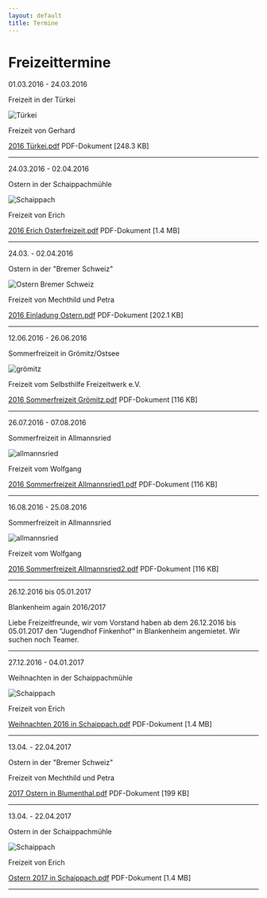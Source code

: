 ```yaml
---
layout: default
title: Termine
---
```

# Freizeittermine

01.03.2016 - 24.03.2016

Freizeit in der Türkei

![Türkei](/images/türkei.jpeg)

Freizeit von Gerhard

[2016 Türkei.pdf](/pdf/Türkei2016.pdf)
PDF-Dokument [248.3 KB]

---------------------------------------------------------------------

24.03.2016 - 02.04.2016

Ostern in der Schaippachmühle

![Schaippach](/images/schaippach.jpeg)

Freizeit von Erich

[2016 Erich Osterfreizeit.pdf](/pdf/ErichOsterfreizeit2016.pdf)
PDF-Dokument [1.4 MB]


-------------------------------------------------------------------

24.03. - 02.04.2016

Ostern in der "Bremer Schweiz"

![Ostern Bremer Schweiz](/images/bremen.jpeg)

Freizeit von Mechthild und Petra

[2016 Einladung Ostern.pdf](/pdf/BremenOstern2016.pdf)
PDF-Dokument [202.1 KB]

-------------------------------------------------------------------

12.06.2016 - 26.06.2016

Sommerfreizeit in Grömitz/Ostsee

![grömitz](/images/groemitz.jpeg)

Freizeit vom Selbsthilfe Freizeitwerk e.V.

[2016 Sommerfreizeit Grömitz.pdf](/pdf/Grömitz2016.pdf)
PDF-Dokument [116 KB]

-------------------------------------------------------------------

26.07.2016 - 07.08.2016

Sommerfreizeit in Allmannsried

![allmannsried](/images/allmansried.jpeg)

Freizeit vom Wolfgang

[2016 Sommerfreizeit Allmannsried1.pdf](/pdf/Allmannsried1-2016.pdf)
PDF-Dokument [116 KB]

-------------------------------------------------------------------

16.08.2016 - 25.08.2016

Sommerfreizeit in Allmannsried

![allmannsried](/images/allmansried.jpeg)

Freizeit vom Wolfgang

[2016 Sommerfreizeit Allmannsried2.pdf](/pdf/Allmannsried2-2016.pdf)
PDF-Dokument [116 KB]

-------------------------------------------------------------------

26.12.2016 bis 05.01.2017

Blankenheim again 2016/2017

Liebe Freizeitfreunde, wir vom Vorstand haben ab dem
26.12.2016 bis 05.01.2017  den “Jugendhof Finkenhof“
in Blankenheim angemietet. Wir suchen noch Teamer.

-------------------------------------------------------------------

27.12.2016 - 04.01.2017

Weihnachten in der Schaippachmühle

![Schaippach](/images/schaippach.jpeg)

Freizeit von Erich

[Weihnachten 2016 in Schaippach.pdf](/pdf/Weihnachten_2016_in_Schaippach.pdf)
PDF-Dokument [1.4 MB]

-------------------------------------------------------------------

13.04. - 22.04.2017

Ostern in der "Bremer Schweiz"

Freizeit von Mechthild und Petra

[2017 Ostern in Blumenthal.pdf](/pdf/2017OsterninBlumenthal.pdf)
PDF-Dokument [199 KB]

--------------------------------------------------------------------

13.04. - 22.04.2017

Ostern in der Schaippachmühle

![Schaippach](/images/schaippach.jpeg)

Freizeit von Erich

[Ostern 2017 in Schaippach.pdf](/pdf/Ostern_2017_in_Schaippach.pdf)
PDF-Dokument [1.4 MB]

---------------------------------------------------------------------

